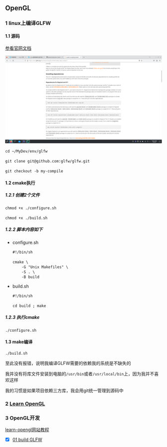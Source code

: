 OpenGL
---

### 1 linux上编译GLFW

#### 1.1 源码

[参看官网文档](https://www.glfw.org/docs/latest/compile.html)

![](./img/1714870408.png)

```shell
cd ~/MyDev/env/glfw

git clone git@github.com:glfw/glfw.git

git checkout -b my-compile
```

#### 1.2 cmake执行

##### 1.2.1 创建2个文件

```shell
chmod +x ./configure.sh

chmod +x ./build.sh
```

##### 1.2.2 脚本内容如下

- configure.sh

    ```shell
    #!/bin/sh

    cmake \
        -G "Unix Makefiles" \
        -S . \
        -B build
    ```

- build.sh

    ```shell
    #!/bin/sh

    cd build ; make
    ```

##### 1.2.3 执行cmake

```shell
./configure.sh
```

#### 1.3 make编译

```shell
./build.sh
```

至此没有报错，说明我编译GLFW需要的依赖我的系统是不缺失的

我并没有将库文件安装到电脑的`/usr/bin`或者`/usr/local/bin`上，因为我并不喜欢这样

我的习惯是如果项目依赖三方库，我会用git统一管理到源码中

### 2 [Learn OpenGL](https://learnopengl.com/)

### 3 OpenGL开发

[learn-opengl网站教程](https://learnopengl.com/Getting-started/Creating-a-window)

- [X] [01 build GLFW](demo/01/README.md)